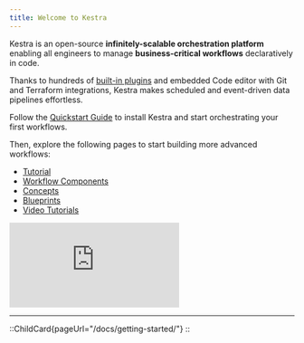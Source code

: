 ```yaml
---
title: Welcome to Kestra
---
```


Kestra is an open-source **infinitely-scalable orchestration platform** enabling all engineers to manage **business-critical workflows** declaratively in code.

Thanks to hundreds of [built-in plugins](/plugins) and embedded Code editor with Git and Terraform integrations, Kestra makes scheduled and event-driven data pipelines effortless.

Follow the [Quickstart Guide](./01.getting-started/01.quickstart.md) to install Kestra and start orchestrating your first workflows.

Then, explore the following pages to start building more advanced workflows:
- [Tutorial](./03.tutorial/index.md)
- [Workflow Components](./04.workflow-components/index.md)
- [Concepts](./05.concepts/index.md)
- [Blueprints](/blueprints)
- [Video Tutorials](/tutorial-videos)


<div class="video-container">
  <iframe src="https://www.youtube.com/embed/feC6-KQLYyA?si=BTVeAthx3ZxE2e3c" title="YouTube video player" frameborder="0" allow="accelerometer; autoplay; clipboard-write; encrypted-media; gyroscope; picture-in-picture; web-share" referrerpolicy="strict-origin-when-cross-origin" allowfullscreen></iframe>
</div>

---

::ChildCard{pageUrl="/docs/getting-started/"}
::
